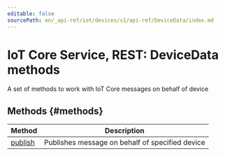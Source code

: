 ```yaml
---
editable: false
sourcePath: en/_api-ref/iot/devices/v1/api-ref/DeviceData/index.md
---
```


# IoT Core Service, REST: DeviceData methods
A set of methods to work with IoT Core messages on behalf of device

## Methods {#methods}
Method | Description
--- | ---
[publish](publish.md) | Publishes message on behalf of specified device